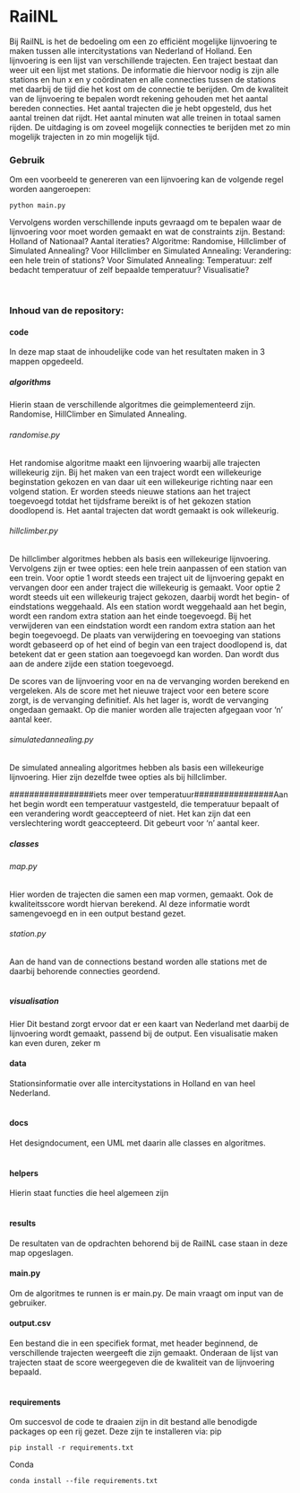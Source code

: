 # RailNL

Bij RailNL is het de bedoeling om een zo efficiënt mogelijke lijnvoering te maken tussen alle intercitystations van Nederland of Holland. Een lijnvoering is een lijst van verschillende trajecten. Een traject bestaat dan weer uit een lijst met stations. De informatie die hiervoor nodig is zijn alle stations en hun x en y coördinaten en alle connecties tussen de stations met daarbij de tijd die het kost om de connectie te berijden. 
Om de kwaliteit van de lijnvoering te bepalen wordt rekening gehouden met het aantal bereden connecties. Het aantal trajecten die je hebt opgesteld, dus het aantal treinen dat rijdt. Het aantal minuten wat alle treinen in totaal samen rijden.
De uitdaging is om zoveel mogelijk connecties te berijden met zo min mogelijk trajecten in zo min mogelijk tijd.



### Gebruik
Om een voorbeeld te genereren van een lijnvoering kan de volgende regel worden aangeroepen:
```
python main.py 
```
Vervolgens worden verschillende inputs gevraagd om te bepalen waar de lijnvoering voor moet worden gemaakt en wat de constraints zijn.
Bestand: Holland of Nationaal?
Aantal iteraties?
Algoritme: Randomise, Hillclimber of Simulated Annealing?
Voor Hillclimber en Simulated Annealing:
Verandering: een hele trein of stations?
Voor Simulated Annealing:
Temperatuur: zelf bedacht temperatuur of zelf bepaalde temperatuur?
Visualisatie?

&nbsp;

### Inhoud van de repository:
#### code
In deze map staat de inhoudelijke code van het resultaten maken in 3 mappen opgedeeld.
##### algorithms 
Hierin staan de verschillende algoritmes die geimplementeerd zijn. Randomise, HillClimber en Simulated Annealing.
###### randomise.py 
Het randomise algoritme maakt een lijnvoering waarbij alle trajecten willekeurig zijn. Bij het maken van een traject wordt een willekeurige beginstation gekozen en van daar uit een willekeurige richting naar een volgend station. Er worden steeds nieuwe stations aan het traject toegevoegd totdat het tijdsframe bereikt is of het gekozen station doodlopend is. Het aantal trajecten dat wordt gemaakt is ook willekeurig.
###### hillclimber.py
De hillclimber algoritmes hebben als basis een willekeurige lijnvoering. Vervolgens zijn er twee opties: een hele trein aanpassen of een station van een trein. 
Voor optie 1 wordt steeds een traject uit de lijnvoering gepakt en vervangen door een ander traject die willekeurig is gemaakt. Voor optie 2 wordt steeds uit een willekeurig traject gekozen, daarbij wordt het begin- of eindstations weggehaald. Als een station wordt weggehaald aan het begin, wordt een random extra station aan het einde toegevoegd. Bij het verwijderen van een eindstation wordt een random extra station aan het begin toegevoegd. De plaats van verwijdering en toevoeging van stations wordt gebaseerd op of het eind of begin van een traject doodlopend is, dat betekent dat er geen station aan toegevoegd kan worden. Dan wordt dus aan de andere zijde een station toegevoegd.

De scores van de lijnvoering voor en na de vervanging worden berekend en vergeleken. Als de score met het nieuwe traject voor een betere score zorgt, is de vervanging definitief. Als het lager is, wordt de vervanging ongedaan gemaakt. Op die manier worden alle trajecten afgegaan voor ‘n’ aantal keer.
###### simulatedannealing.py
De simulated annealing algoritmes hebben als basis een willekeurige lijnvoering. Hier zijn dezelfde twee opties als bij hillclimber.

#################iets meer over temperatuur################Aan het begin wordt een temperatuur vastgesteld, die temperatuur bepaalt of een verandering wordt geaccepteerd of niet. Het kan zijn dat een verslechtering wordt geaccepteerd. Dit gebeurt voor ‘n’ aantal keer.
&nbsp;

##### classes 
###### map.py
Hier worden de trajecten die samen een map vormen, gemaakt. Ook de kwaliteitsscore wordt hiervan berekend. Al deze informatie wordt samengevoegd en in een output bestand gezet. 
###### station.py
Aan de hand van de connections bestand worden alle stations met de daarbij behorende connecties geordend.  
&nbsp;

##### visualisation
Hier Dit bestand zorgt ervoor dat er een kaart van Nederland met daarbij de lijnvoering wordt gemaakt, passend bij de output. Een visualisatie maken kan even duren, zeker m
&nbsp;

#### data
Stationsinformatie over alle intercitystations in Holland en van heel Nederland.  
&nbsp;

#### docs
Het designdocument, een UML met daarin alle classes en algoritmes.  
&nbsp;

#### helpers
Hierin staat functies die heel algemeen zijn  
&nbsp;

#### results
De resultaten van de opdrachten behorend bij de RailNL case staan in deze map opgeslagen. 
&nbsp;

#### main.py
Om de algoritmes te runnen is er main.py. De main vraagt om input van de gebruiker. 
&nbsp;

#### output.csv
Een bestand die in een specifiek format, met header beginnend, de verschillende trajecten weergeeft die zijn gemaakt. Onderaan de lijst van trajecten staat de score weergegeven die de kwaliteit van de lijnvoering bepaald.  
&nbsp;

#### requirements
Om succesvol de code te draaien zijn in dit bestand alle benodigde packages op een rij gezet. Deze zijn te installeren via:
pip
```
pip install -r requirements.txt  
```
Conda
```
conda install --file requirements.txt 
```
&nbsp;